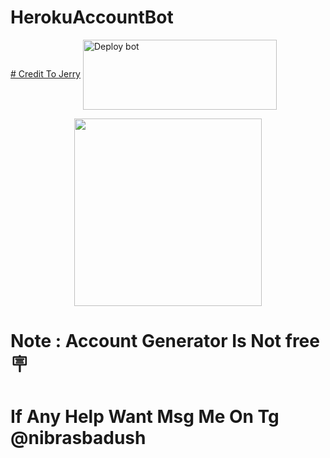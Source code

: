 # HerokuAccountBot
<a href="https://t.me/xax_ha_ha_l"># Credit To Jerry</a>
<a href="https://dashboard.heroku.com/new-app?template=https://github.com/mksir12/HerokuAccountBot" target="blank"><img align="center" src="https://i.imgur.com/6rs61MY.png" alt="Deploy bot" height="112" width="310" /></a>

<p align="center">
  <a href="https://t.me/nibrasbadush">
    <img height="300" src="https://i.imgur.com/zJvNd7c.jpeg">
  </a>
</p>

# Note : Account Generator Is Not free 🪧

# If Any Help Want Msg Me On Tg @nibrasbadush
